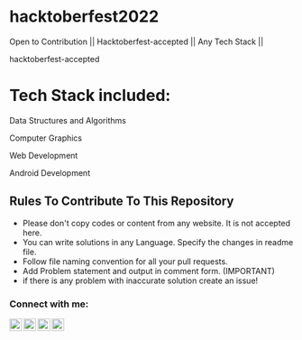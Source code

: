 # hacktoberfest2022
Open to Contribution || Hacktoberfest-accepted || Any Tech Stack ||

hacktoberfest-accepted

# Tech Stack included:

Data Structures and Algorithms

Computer Graphics

Web Development

Android Development 


## Rules To Contribute To This Repository

-   Please don't copy codes or content from any website. It is not accepted here.
-   You can write solutions in any Language. Specify the changes in readme file.
-   Follow file naming convention for all your pull requests.
-   Add Problem statement and output in comment form. (IMPORTANT)
-   if there is any problem with inaccurate solution create an issue!

### Connect with me:

[<img align="left" alt="codeSTACKr.com" width="22px" src="https://img.icons8.com/?size=512&id=n9d0Hm43JCPK&format=png" />][website]
[<img align="left" alt="codeSTACKr | Twitter" width="22px" src="https://img.icons8.com/fluency/48/twitter.png" />][twitter]
[<img align="left" alt="codeSTACKr | LinkedIn" width="22px" src="https://raw.githubusercontent.com/rahuldkjain/github-profile-readme-generator/master/src/images/icons/Social/linked-in-alt.svg" />][linkedin]
[<img align="left" alt="codeSTACKr | Instagram" width="22px" src="https://raw.githubusercontent.com/rahuldkjain/github-profile-readme-generator/master/src/images/icons/Social/instagram.svg" />][instagram]

<br />

[website]: https://shinchancode.github.io/3d-react-portfolio/
[twitter]: https://twitter.com/CodeShinchan
[instagram]: https://www.instagram.com/aarti.rathiii
[linkedin]: https://www.linkedin.com/in/aarti-rathi-a6031814b/
